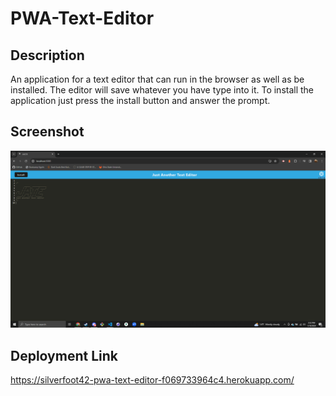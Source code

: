 # PWA-Text-Editor

## Description

An application for a text editor that can run in the browser as well as be installed. The editor will save whatever you have type into it. To install the application just press the install button and answer the prompt.

## Screenshot

![Alt text](jate-screenshot.png)

## Deployment Link

https://silverfoot42-pwa-text-editor-f069733964c4.herokuapp.com/
